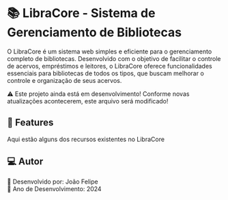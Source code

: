 # 📚 LibraCore - Sistema de Gerenciamento de Bibliotecas

O LibraCore é um sistema web simples e eficiente para o gerenciamento completo de bibliotecas. Desenvolvido com o objetivo de facilitar o controle de acervos, empréstimos e leitores, o LibraCore oferece funcionalidades essenciais para bibliotecas de todos os tipos, que buscam melhorar o controle e organização de seus acervos.

⚠️ Este projeto ainda está em desenvolvimento! Conforme novas atualizações acontecerem, este arquivo será modificado!

## 🚀 Features

Aqui estão alguns dos recursos existentes no LibraCore

## 💻 Autor

👤 Desenvolvido por: João Felipe  
📅 Ano de Desenvolvimento: 2024
